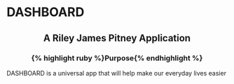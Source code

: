 # DASHBOARD
## <center> A Riley James Pitney Application <center/>
### <center> {% highlight ruby %}Purpose{% endhighlight %} <center/>
<indent> DASHBOARD is a universal app that will help make our everyday lives easier<indent/>
